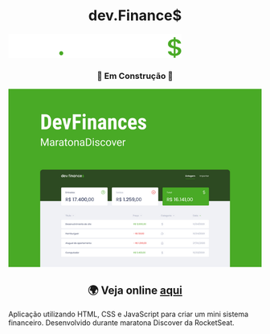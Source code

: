 <h1 align="center">dev.Finance$</h1>

![Logo](./assets/logo.svg)

<h3 align="center">🚧 Em Construção 🚧</h3>

![Preview Desktop Page](./assets/DevFinancesApresentation.png)

<h2 align="center"> 🌍 Veja online <a href="https://devfinanceswg.netlify.app/">aqui</a></h2>

Aplicação utilizando HTML, CSS e JavaScript para criar um mini sistema financeiro. 
Desenvolvido durante maratona Discover da RocketSeat.